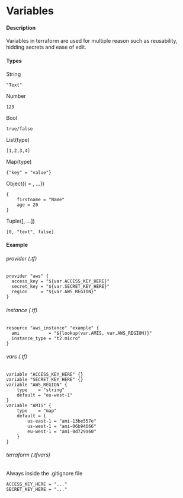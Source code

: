 # Variables
#### Description
Variables in terraform are used for multiple reason such as reusability, hidding secrets and ease of edit.

#### Types
String
```
"Text"
```
Number
```
123
```
Bool
```
true/false
```
List(type)
```
[1,2,3,4]
```
Map(type)
```
{"key" = "value"}
```
Object({<ATTR NAME> = <TYPE>, ...})
```
{
    firstname = "Name"
    age = 20
}
```
Tuple([<TYPE>, ...])
```
[0, "text", false]
```

#### Example
###### provider (.tf)
```
provider "aws" {
  access_key = "${var.ACCESS_KEY_HERE}"
  secret_key = "${var.SECRET_KEY_HERE}"
  region     = "${var.AWS_REGION}"
}
```

###### instance (.tf)
```
resource "aws_instance" "example" {
  ami           = "${lookup(var.AMIS, var.AWS_REGION)}"
  instance_type = "t2.micro"
}
```
###### vars (.tf)
```
variable "ACCESS_KEY_HERE" {}
variable "SECRET_KEY_HERE" {}
variable "AWS_REGION" {
    type    = "string"
    default = "eu-west-1"
}
variable "AMIS" {
    type    = "map"
    default = {
        us-east-1 = "ami-13be557e"
        us-west-1 = "ami-06b94666"
        eu-west-1 = "ami-0d729a60"
    }
}
```
###### terraform (.tfvars)
Always inside the .gitignore file
```
ACCESS_KEY_HERE = "..."
SECRET_KEY_HERE = "..."
```
